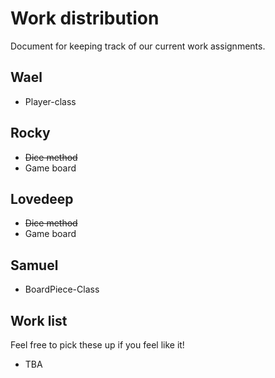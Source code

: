 # Work distribution
Document for keeping track of our current work assignments.

## Wael

* Player-class

## Rocky

* ~~Dice method~~
* Game board

## Lovedeep
* ~~Dice method~~
* Game board

## Samuel
* BoardPiece-Class

## Work list
Feel free to pick these up if you feel like it!

* TBA
